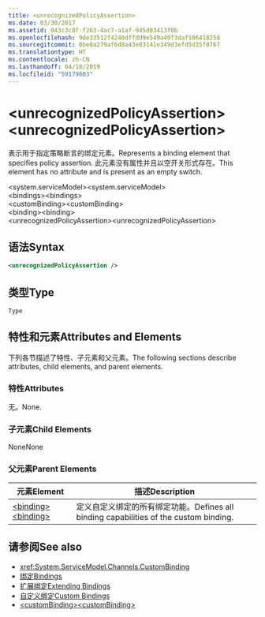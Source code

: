 ```yaml
---
title: <unrecognizedPolicyAssertion>
ms.date: 03/30/2017
ms.assetid: 043c3c8f-f263-4ac7-a1af-945d03413f0b
ms.openlocfilehash: 9de33512f4240dffdd9e549a49f3daf106418258
ms.sourcegitcommit: 0be8a279af6d8a43e03141e349d3efd5d35f8767
ms.translationtype: HT
ms.contentlocale: zh-CN
ms.lasthandoff: 04/18/2019
ms.locfileid: "59179603"
---
```

# <a name="unrecognizedpolicyassertion"></a><span data-ttu-id="c4137-101">\<unrecognizedPolicyAssertion></span><span class="sxs-lookup"><span data-stu-id="c4137-101">\<unrecognizedPolicyAssertion></span></span>
<span data-ttu-id="c4137-102">表示用于指定策略断言的绑定元素。</span><span class="sxs-lookup"><span data-stu-id="c4137-102">Represents a binding element that specifies policy assertion.</span></span> <span data-ttu-id="c4137-103">此元素没有属性并且以空开关形式存在。</span><span class="sxs-lookup"><span data-stu-id="c4137-103">This element has no attribute and is present as an empty switch.</span></span>  
  
 <span data-ttu-id="c4137-104">\<system.serviceModel></span><span class="sxs-lookup"><span data-stu-id="c4137-104">\<system.serviceModel></span></span>  
<span data-ttu-id="c4137-105">\<bindings></span><span class="sxs-lookup"><span data-stu-id="c4137-105">\<bindings></span></span>  
<span data-ttu-id="c4137-106">\<customBinding></span><span class="sxs-lookup"><span data-stu-id="c4137-106">\<customBinding></span></span>  
<span data-ttu-id="c4137-107">\<binding></span><span class="sxs-lookup"><span data-stu-id="c4137-107">\<binding></span></span>  
<span data-ttu-id="c4137-108">\<unrecognizedPolicyAssertion></span><span class="sxs-lookup"><span data-stu-id="c4137-108">\<unrecognizedPolicyAssertion></span></span>  
  
## <a name="syntax"></a><span data-ttu-id="c4137-109">语法</span><span class="sxs-lookup"><span data-stu-id="c4137-109">Syntax</span></span>  
  
```xml  
<unrecognizedPolicyAssertion />
```  
  
## <a name="type"></a><span data-ttu-id="c4137-110">类型</span><span class="sxs-lookup"><span data-stu-id="c4137-110">Type</span></span>  
 `Type`  
  
## <a name="attributes-and-elements"></a><span data-ttu-id="c4137-111">特性和元素</span><span class="sxs-lookup"><span data-stu-id="c4137-111">Attributes and Elements</span></span>  
 <span data-ttu-id="c4137-112">下列各节描述了特性、子元素和父元素。</span><span class="sxs-lookup"><span data-stu-id="c4137-112">The following sections describe attributes, child elements, and parent elements.</span></span>  
  
### <a name="attributes"></a><span data-ttu-id="c4137-113">特性</span><span class="sxs-lookup"><span data-stu-id="c4137-113">Attributes</span></span>  
 <span data-ttu-id="c4137-114">无。</span><span class="sxs-lookup"><span data-stu-id="c4137-114">None.</span></span>  
  
### <a name="child-elements"></a><span data-ttu-id="c4137-115">子元素</span><span class="sxs-lookup"><span data-stu-id="c4137-115">Child Elements</span></span>  
 <span data-ttu-id="c4137-116">None</span><span class="sxs-lookup"><span data-stu-id="c4137-116">None</span></span>  
  
### <a name="parent-elements"></a><span data-ttu-id="c4137-117">父元素</span><span class="sxs-lookup"><span data-stu-id="c4137-117">Parent Elements</span></span>  
  
|<span data-ttu-id="c4137-118">元素</span><span class="sxs-lookup"><span data-stu-id="c4137-118">Element</span></span>|<span data-ttu-id="c4137-119">描述</span><span class="sxs-lookup"><span data-stu-id="c4137-119">Description</span></span>|  
|-------------|-----------------|  
|[<span data-ttu-id="c4137-120">\<binding></span><span class="sxs-lookup"><span data-stu-id="c4137-120">\<binding></span></span>](../../../../../docs/framework/misc/binding.md)|<span data-ttu-id="c4137-121">定义自定义绑定的所有绑定功能。</span><span class="sxs-lookup"><span data-stu-id="c4137-121">Defines all binding capabilities of the custom binding.</span></span>|  
  
## <a name="see-also"></a><span data-ttu-id="c4137-122">请参阅</span><span class="sxs-lookup"><span data-stu-id="c4137-122">See also</span></span>

- <xref:System.ServiceModel.Channels.CustomBinding>
- [<span data-ttu-id="c4137-123">绑定</span><span class="sxs-lookup"><span data-stu-id="c4137-123">Bindings</span></span>](../../../../../docs/framework/wcf/bindings.md)
- [<span data-ttu-id="c4137-124">扩展绑定</span><span class="sxs-lookup"><span data-stu-id="c4137-124">Extending Bindings</span></span>](../../../../../docs/framework/wcf/extending/extending-bindings.md)
- [<span data-ttu-id="c4137-125">自定义绑定</span><span class="sxs-lookup"><span data-stu-id="c4137-125">Custom Bindings</span></span>](../../../../../docs/framework/wcf/extending/custom-bindings.md)
- [<span data-ttu-id="c4137-126">\<customBinding></span><span class="sxs-lookup"><span data-stu-id="c4137-126">\<customBinding></span></span>](../../../../../docs/framework/configure-apps/file-schema/wcf/custombinding.md)
